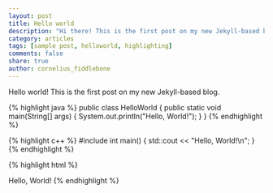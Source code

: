 ```yaml
---
layout: post
title: Hello world
description: "Hi there! This is the first post on my new Jekyll-based blog! I hope you have fun reading it."
category: articles
tags: [sample post, helloworld, highlighting]
comments: false
share: true
author: cornelius_fiddlebone
---
```


Hello world! This is the first post on my new Jekyll-based blog.

{% highlight java %}
public class HelloWorld {
 public static void main(String[] args) {
 System.out.println("Hello, World!");
 }
}
{% endhighlight %}

{% highlight c++ %}
#include <iostream>
int main()
{
 std::cout << "Hello, World!\n";
}
{% endhighlight %}

{% highlight html %}
<html>
<body>
 Hello, World!
</body>
</html>
{% endhighlight %}

